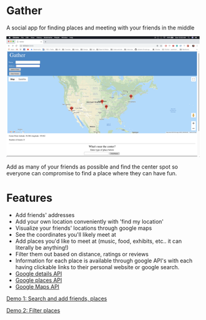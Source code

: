 # Gather
A social app for finding places and meeting with your friends in the middle

![](https://github.com/kogisu/Gather/blob/master/gather.png)

Add as many of your friends as possible and find the center spot so everyone can compromise to find a place where they can have fun.

# Features
- Add friends' addresses
- Add your own location conveniently with 'find my location'
- Visualize your friends' locations through google maps
- See the coordinates you'll likely meet at
- Add places you'd like to meet at (music, food, exhibits, etc.. it can literally be anything!)
- Filter them out based on distance, ratings or reviews
- Information for each place is available through google API's with each having clickable links to their personal website or google search.
- [Google details API](https://developers.google.com/places/web-service/details)
- [Google places API](https://developers.google.com/places/web-service/search)
- [Google Maps API](https://developers.google.com/maps/documentation/javascript/tutorial)

[Demo 1: Search and add friends, places](https://drive.google.com/open?id=1kDkt-uhF8ok2iWVfiw1mPnG9U-KZrSYB)

[Demo 2: Filter places](https://drive.google.com/open?id=1eTfrpyLi9cUq9Mvarbkq5RZEBD8WDJsP) 
